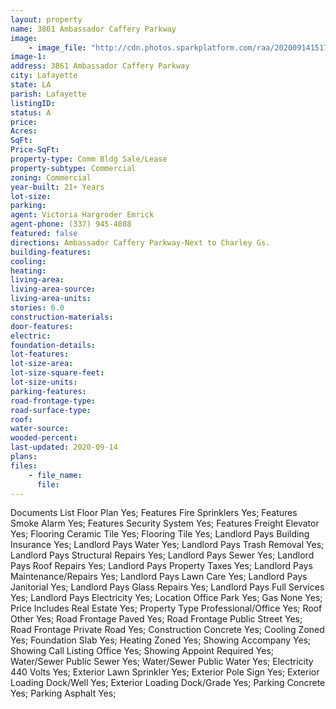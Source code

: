 ```yaml
---
layout: property
name: 3861 Ambassador Caffery Parkway
image:
    - image_file: "http://cdn.photos.sparkplatform.com/raa/20200914151743666480000000.jpg"
image-1:
address: 3861 Ambassador Caffery Parkway
city: Lafayette
state: LA
parish: Lafayette
listingID: 
status: A
price: 
Acres: 
SqFt: 
Price-SqFt: 
property-type: Comm Bldg Sale/Lease
property-subtype: Commercial
zoning: Commercial
year-built: 21+ Years
lot-size: 
parking: 
agent: Victoria Hargroder Emrick
agent-phone: (337) 945-4888
featured: false
directions: Ambassador Caffery Parkway-Next to Charley Gs.
building-features: 
cooling: 
heating: 
living-area: 
living-area-source: 
living-area-units: 
stories: 6.0
construction-materials: 
door-features: 
electric: 
foundation-details: 
lot-features: 
lot-size-area: 
lot-size-square-feet: 
lot-size-units: 
parking-features: 
road-frontage-type: 
road-surface-type: 
roof: 
water-source: 
wooded-percent: 
last-updated: 2020-09-14
plans: 
files:
    - file_name:
      file:
---
```

Documents List	Floor Plan	Yes;
Features	Fire Sprinklers	Yes;
Features	Smoke Alarm	Yes;
Features	Security System	Yes;
Features	Freight Elevator	Yes;
Flooring	Ceramic Tile	Yes;
Flooring	Tile	Yes;
Landlord Pays	Building Insurance	Yes;
Landlord Pays	Water	Yes;
Landlord Pays	Trash Removal	Yes;
Landlord Pays	Structural Repairs	Yes;
Landlord Pays	Sewer	Yes;
Landlord Pays	Roof Repairs	Yes;
Landlord Pays	Property Taxes	Yes;
Landlord Pays	Maintenance/Repairs	Yes;
Landlord Pays	Lawn Care	Yes;
Landlord Pays	Janitorial	Yes;
Landlord Pays	Glass Repairs	Yes;
Landlord Pays	Full Services	Yes;
Landlord Pays	Electricity	Yes;
Location	Office Park	Yes;
Gas	None	Yes;
Price Includes	Real Estate	Yes;
Property Type	Professional/Office	Yes;
Roof	Other	Yes;
Road Frontage	Paved	Yes;
Road Frontage	Public Street	Yes;
Road Frontage	Private Road	Yes;
Construction	Concrete	Yes;
Cooling	Zoned	Yes;
Foundation	Slab	Yes;
Heating	Zoned	Yes;
Showing	Accompany	Yes;
Showing	Call Listing Office	Yes;
Showing	Appoint Required	Yes;
Water/Sewer	Public Sewer	Yes;
Water/Sewer	Public Water	Yes;
Electricity	440 Volts	Yes;
Exterior	Lawn Sprinkler	Yes;
Exterior	Pole Sign	Yes;
Exterior	Loading Dock/Well	Yes;
Exterior	Loading Dock/Grade	Yes;
Parking	Concrete	Yes;
Parking	Asphalt	Yes;

